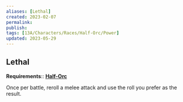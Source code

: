 ```yaml
---
aliases: [Lethal]
created: 2023-02-07
permalink: 
publish: 
tags: [13A/Characters/Races/Half-Orc/Power]
updated: 2023-05-29
---
```


## Lethal

**Requirements**:: **[Half-Orc](Compendium/13A/Races/Half-Orc.md)**

Once per battle, reroll a melee attack and use the roll you prefer as the result.
